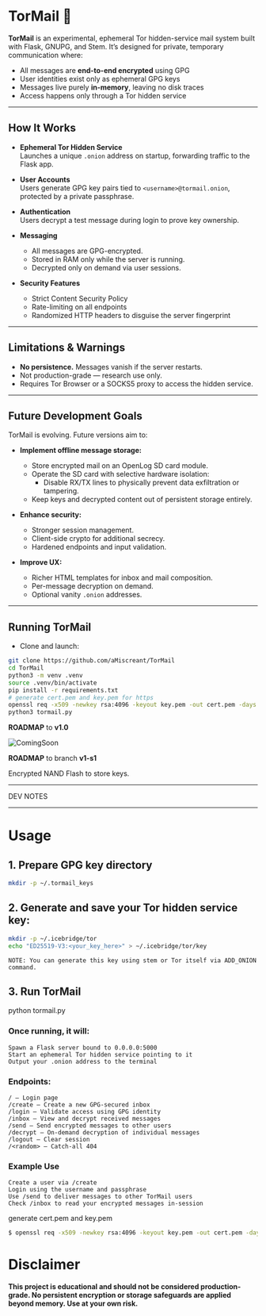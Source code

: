 # TorMail 🧅

**TorMail** is an experimental, ephemeral Tor hidden-service mail system built with Flask, GNUPG, and Stem. It’s designed for private, temporary communication where:

- All messages are **end-to-end encrypted** using GPG  
- User identities exist only as ephemeral GPG keys  
- Messages live purely **in-memory**, leaving no disk traces  
- Access happens only through a Tor hidden service  

---

## How It Works

- **Ephemeral Tor Hidden Service**  
    Launches a unique `.onion` address on startup, forwarding traffic to the Flask app.

- **User Accounts**  
    Users generate GPG key pairs tied to `<username>@tormail.onion`, protected by a private passphrase.

- **Authentication**  
    Users decrypt a test message during login to prove key ownership.

- **Messaging**  
    - All messages are GPG-encrypted.  
    - Stored in RAM only while the server is running.  
    - Decrypted only on demand via user sessions.

- **Security Features**  
    - Strict Content Security Policy  
    - Rate-limiting on all endpoints  
    - Randomized HTTP headers to disguise the server fingerprint

---

## Limitations & Warnings

- **No persistence.** Messages vanish if the server restarts.
- Not production-grade — research use only.
- Requires Tor Browser or a SOCKS5 proxy to access the hidden service.

---

## Future Development Goals

TorMail is evolving. Future versions aim to:

- **Implement offline message storage:**
    - Store encrypted mail on an OpenLog SD card module.
    - Operate the SD card with selective hardware isolation:
        - Disable RX/TX lines to physically prevent data exfiltration or tampering.
    - Keep keys and decrypted content out of persistent storage entirely.

- **Enhance security:**
    - Stronger session management.
    - Client-side crypto for additional secrecy.
    - Hardened endpoints and input validation.

- **Improve UX:**
    - Richer HTML templates for inbox and mail composition.
    - Per-message decryption on demand.
    - Optional vanity `.onion` addresses.

---

## Running TorMail

- Clone and launch:

```bash
git clone https://github.com/aMiscreant/TorMail
cd TorMail
python3 -m venv .venv
source .venv/bin/activate
pip install -r requirements.txt
# generate cert.pem and key.pem for https
openssl req -x509 -newkey rsa:4096 -keyout key.pem -out cert.pem -days 365 -nodes -subj "/CN=YOUR_VANITY.onion"
python3 tormail.py
```

**ROADMAP** to __v1.0__

>
![ComingSoon](https://github.com/user-attachments/assets/1f33ef23-6a40-4735-ba20-ad16f4855afd)
>

**ROADMAP** to branch __v1-s1__

>
Encrypted NAND Flash to store keys.
>


---

DEV NOTES

---

# **Usage**

## 1. Prepare GPG key directory
```bash
mkdir -p ~/.tormail_keys

```

## 2. Generate and save your Tor hidden service key:
```bash
mkdir -p ~/.icebridge/tor
echo "ED25519-V3:<your_key_here>" > ~/.icebridge/tor/key

```

    NOTE: You can generate this key using stem or Tor itself via ADD_ONION command.

## 3. Run TorMail
python tormail.py

### Once running, it will:
    Spawn a Flask server bound to 0.0.0.0:5000
    Start an ephemeral Tor hidden service pointing to it
    Output your .onion address to the terminal

### Endpoints:
    / – Login page
    /create – Create a new GPG-secured inbox
    /login – Validate access using GPG identity
    /inbox – View and decrypt received messages
    /send – Send encrypted messages to other users
    /decrypt – On-demand decryption of individual messages
    /logout – Clear session
    /<random> – Catch-all 404

### Example Use
    Create a user via /create
    Login using the username and passphrase
    Use /send to deliver messages to other TorMail users
    Check /inbox to read your encrypted messages in-session


generate cert.pem and key.pem
```bash
$ openssl req -x509 -newkey rsa:4096 -keyout key.pem -out cert.pem -days 365 -nodes -subj "/CN=YOUR_VANITY.onion"

```

# Disclaimer

**This project is educational and should not be considered production-grade. No persistent encryption or storage safeguards are applied beyond memory. Use at your own risk.**

